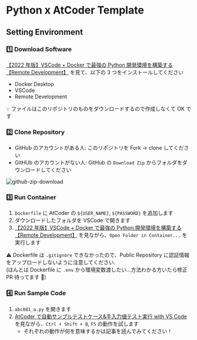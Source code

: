 # Python x AtCoder Template

## Setting Environment

### :one: Download Software

[【2022 年版】VSCode + Docker で最強の Python 開発環境を構築する【Remote Development】](https://www.true-fly.com/entry/2021/12/08/073000) を見て、以下の 3 つをインストールしてください

- Docker Desktop
- VSCode
- Remote Development

:bulb: ファイルはこのリポジトリのものをダウンロードするので作成しなくて OK です

### :two: Clone Repository

- GitHub のアカウントがある人: このリポジトリを Fork -> clone してください
- GitHUb のアカウントがない人: GitHub の `Download Zip` からフォルダをダウンロードしてください

![github-zip-download](https://user-images.githubusercontent.com/39449357/168466256-1f4269c0-6b56-43b9-b6ab-bfbc4e5f46d0.png)

### :three: Run Container

1. `Dockerfile` に AtCoder の `${USER_NAME}`, `${PASSWORD}` を追加します
2. ダウンロードしたフォルダを VSCode で開きます
3. [【2022 年版】VSCode + Docker で最強の Python 開発環境を構築する【Remote Development】](https://www.true-fly.com/entry/2021/12/08/073000) を見ながら、`Open Folder in Container...` を実行します

⚠️ Dockerfile は `.gitignore` できなかったので、Public Repository に認証情報をアップロードしないように注意してください.  
(ほんとは Dockerfile に `.env` から環境変数渡したい...方法わかる方いたら修正 PR 待ってます 🙏)

### :four: Run Sample Code

1. `abc081_a.py` を開きます
2. [AtCoder で自動サンプルテストケース&手入力値テスト実行 with VS Code](https://qiita.com/chokoryu/items/4b31ffb89dbc8cb86971) を見ながら、`Ctrl + Shift + B`, `F5` の動作を試します
   - それぞれの動作が何を意味するかは記事を読んでみてください！
